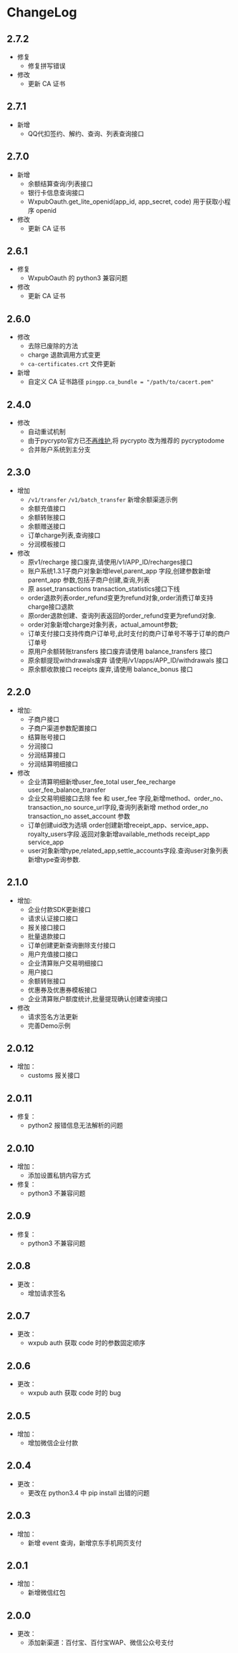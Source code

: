# ChangeLog

## 2.7.2
- 修复
    - 修复拼写错误
- 修改
    - 更新 CA 证书

## 2.7.1
- 新增
    - QQ代扣签约、解约、查询、列表查询接口

## 2.7.0
- 新增
    - 余额结算查询/列表接口
    - 银行卡信息查询接口
    - WxpubOauth.get_lite_openid(app_id, app_secret, code) 用于获取小程序 openid
- 修改
    - 更新 CA 证书

## 2.6.1
- 修复
    - WxpubOauth 的 python3 兼容问题
- 修改
    - 更新 CA 证书

## 2.6.0
- 修改
    - 去除已废除的方法
    - charge 退款调用方式变更
    - `ca-certificates.crt` 文件更新
- 新增
    - 自定义 CA 证书路径 `pingpp.ca_bundle = "/path/to/cacert.pem"`

## 2.4.0
- 修改
    - 自动重试机制
    - 由于pycrypto官方已[不再维护](https://github.com/dlitz/pycrypto/issues/173),将 pycrypto 改为推荐的 pycryptodome
    - 合并账户系统到主分支

## 2.3.0
- 增加
    - `/v1/transfer` `/v1/batch_transfer` 新增余额渠道示例
    - 余额充值接口
    - 余额转账接口
    - 余额赠送接口
    - 订单charge列表,查询接口
    - 分润模板接口
- 修改
    - 原v1/recharge 接口废弃,请使用/v1/APP_ID/recharges接口
    - 账户系统1.3.1子商户对象新增level,parent_app 字段,创建参数新增 parent_app 参数,包括子商户创建,查询,列表
    - 原 asset_transactions transaction_statistics接口下线
    - order退款列表order_refund变更为refund对象,order消费订单支持charge接口退款
    - 原order退款创建、查询列表返回的order_refund变更为refund对象.
    - order对象新增charge对象列表，actual_amount参数;
    - 订单支付接口支持传商户订单号,此时支付的商户订单号不等于订单的商户订单号
    - 原用户余额转账transfers 接口废弃请使用 balance_transfers 接口
    - 原余额提现withdrawals废弃 请使用/v1/apps/APP_ID/withdrawals 接口
    - 原余额收款接口 receipts 废弃,请使用 balance_bonus 接口

## 2.2.0
- 增加:
    - 子商户接口
    - 子商户渠道参数配置接口
    - 结算账号接口
    - 分润接口
    - 分润结算接口
    - 分润结算明细接口
- 修改
    - 企业清算明细新增user_fee_total user_fee_recharge user_fee_balance_transfer
    - 企业交易明细接口去除 fee 和 user_fee 字段,新增method、order_no、transaction_no source_url字段,查询列表新增 method order_no transaction_no asset_account 参数
    - 订单创建uid改为选填 order创建新增receipt_app、service_app、royalty_users字段.返回对象新增available_methods receipt_app service_app
    - user对象新增type,related_app,settle_accounts字段.查询user对象列表新增type查询参数.

## 2.1.0
- 增加:
    - 企业付款SDK更新接口
    - 请求认证接口接口
    - 报关接口接口
    - 批量退款接口
    - 订单创建更新查询删除支付接口
    - 用户充值接口接口
    - 企业清算账户交易明细接口
    - 用户接口
    - 余额转账接口
    - 优惠券及优惠券模板接口
    - 企业清算账户额度统计,批量提现确认创建查询接口
- 修改
    - 请求签名方法更新
    - 完善Demo示例

## 2.0.12
- 增加：
    - customs 报关接口

## 2.0.11
- 修复：
    - python2 报错信息无法解析的问题

## 2.0.10
- 增加：
    - 添加设置私钥内容方式
- 修复：
    - python3 不兼容问题

## 2.0.9
- 修复：
    - python3 不兼容问题

## 2.0.8
- 更改：
    - 增加请求签名

## 2.0.7
- 更改：
    - wxpub auth 获取 code 时的参数固定顺序

## 2.0.6
- 更改：
    - wxpub auth 获取 code 时的 bug

## 2.0.5
- 增加：
    - 增加微信企业付款

## 2.0.4
- 更改：
    - 更改在 python3.4 中 pip install 出错的问题

## 2.0.3
- 增加：
    - 新增 event 查询，新增京东手机网页支付

## 2.0.1
- 增加：
    - 新增微信红包

## 2.0.0
- 更改：
    - 添加新渠道：百付宝、百付宝WAP、微信公众号支付
